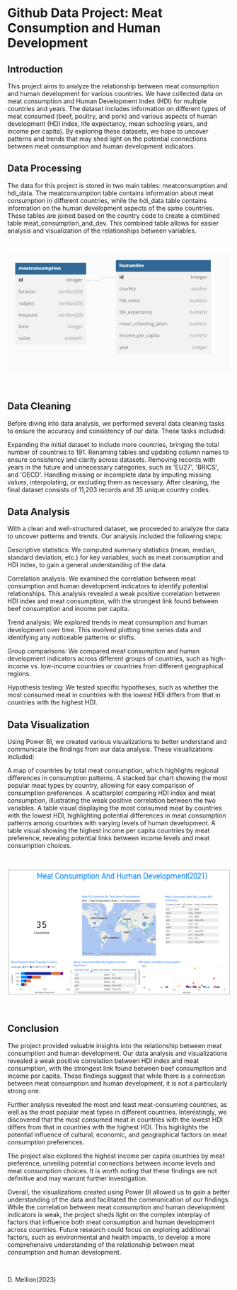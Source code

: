 # Github Data Project: Meat Consumption and Human Development

## Introduction

This project aims to analyze the relationship between meat consumption and human development for various countries. We have collected data on meat consumption and Human Development Index (HDI) for multiple countries and years. The dataset includes information on different types of meat consumed (beef, poultry, and pork) and various aspects of human development (HDI index, life expectancy, mean schooling years, and income per capita). By exploring these datasets, we hope to uncover patterns and trends that may shed light on the potential connections between meat consumption and human development indicators.



## Data Processing

The data for this project is stored in two main tables: meatconsumption and hdi_data. The meatconsumption table contains information about meat consumption in different countries, while the hdi_data table contains information on the human development aspects of the same countries. These tables are joined based on the country code to create a combined table meat_consumption_and_dev. This combined table allows for easier analysis and visualization of the relationships between variables.

<br>

![table schema](https://github.com/mellion/Meatconsumption_humandev/blob/main/table_two.png?raw=true)

<br>

## Data Cleaning

Before diving into data analysis, we performed several data cleaning tasks to ensure the accuracy and consistency of our data. These tasks included:

Expanding the initial dataset to include more countries, bringing the total number of countries to 191.
Renaming tables and updating column names to ensure consistency and clarity across datasets.
Removing records with years in the future and unnecessary categories, such as 'EU27', 'BRICS', and 'OECD'.
Handling missing or incomplete data by imputing missing values, interpolating, or excluding them as necessary.
After cleaning, the final dataset consists of 11,203 records and 35 unique country codes.

## Data Analysis

With a clean and well-structured dataset, we proceeded to analyze the data to uncover patterns and trends. Our analysis included the following steps:

Descriptive statistics: We computed summary statistics (mean, median, standard deviation, etc.) for key variables, such as meat consumption and HDI index, to gain a general understanding of the data.

Correlation analysis: We examined the correlation between meat consumption and human development indicators to identify potential relationships. This analysis revealed a weak positive correlation between HDI index and meat consumption, with the strongest link found between beef consumption and income per capita.

Trend analysis: We explored trends in meat consumption and human development over time. This involved plotting time series data and identifying any noticeable patterns or shifts.

Group comparisons: We compared meat consumption and human development indicators across different groups of countries, such as high-income vs. low-income countries or countries from different geographical regions.

Hypothesis testing: We tested specific hypotheses, such as whether the most consumed meat in countries with the lowest HDI differs from that in countries with the highest HDI.

## Data Visualization

Using Power BI, we created various visualizations to better understand and communicate the findings from our data analysis. These visualizations included:

A map of countries by total meat consumption, which highlights regional differences in consumption patterns.
A stacked bar chart showing the most popular meat types by country, allowing for easy comparison of consumption preferences.
A scatterplot comparing HDI index and meat consumption, illustrating the weak positive correlation between the two variables.
A table visual displaying the most consumed meat by countries with the lowest HDI, highlighting potential differences in meat consumption patterns among countries with varying levels of human development.
A table visual showing the highest income per capita countries by meat preference, revealing potential links between income levels and meat consumption choices.

<br>

![Dashboard](https://github.com/mellion/Meatconsumption_humandev/blob/main/dashboard_picture.png?raw=true)

<br>

## Conclusion

The project provided valuable insights into the relationship between meat consumption and human development. Our data analysis and visualizations revealed a weak positive correlation between HDI index and meat consumption, with the strongest link found between beef consumption and income per capita. These findings suggest that while there is a connection between meat consumption and human development, it is not a particularly strong one.

Further analysis revealed the most and least meat-consuming countries, as well as the most popular meat types in different countries. Interestingly, we discovered that the most consumed meat in countries with the lowest HDI differs from that in countries with the highest HDI. This highlights the potential influence of cultural, economic, and geographical factors on meat consumption preferences.

The project also explored the highest income per capita countries by meat preference, unveiling potential connections between income levels and meat consumption choices. It is worth noting that these findings are not definitive and may warrant further investigation.

Overall, the visualizations created using Power BI allowed us to gain a better understanding of the data and facilitated the communication of our findings. While the correlation between meat consumption and human development indicators is weak, the project sheds light on the complex interplay of factors that influence both meat consumption and human development across countries. Future research could focus on exploring additional factors, such as environmental and health impacts, to develop a more comprehensive understanding of the relationship between meat consumption and human development.

<br>

D. Mellion(2023)
